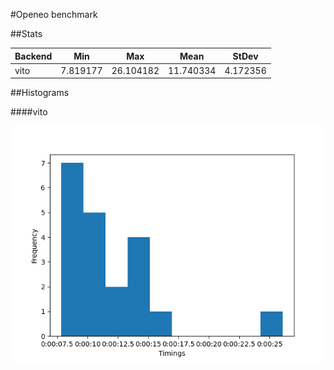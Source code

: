 #Openeo benchmark

##Stats

| Backend | Min      | Max       | Mean      | StDev    |
|---------|----------|-----------|-----------|----------|
| vito    | 7.819177 | 26.104182 | 11.740334 | 4.172356 |

##Histograms

####vito

![image](./vito.png)
